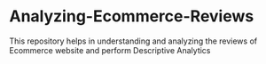 # Analyzing-Ecommerce-Reviews
This repository helps in understanding and analyzing the reviews of Ecommerce website and perform Descriptive Analytics
